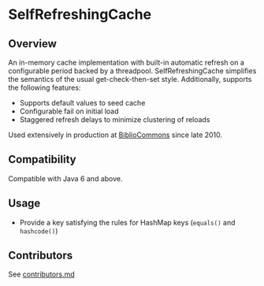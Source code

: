 # SelfRefreshingCache

## Overview

An in-memory cache implementation with built-in automatic refresh on a configurable period backed by a threadpool. SelfRefreshingCache simplifies the semantics of 
 the usual get-check-then-set style. Additionally, supports the following features:
  
 * Supports default values to seed cache
 * Configurable fail on initial load
 * Staggered refresh delays to minimize clustering of reloads
  
Used extensively in production at [BiblioCommons](http://bibliocommons.com) since late 2010. 

## Compatibility

Compatible with Java 6 and above.
  
## Usage
  
  * Provide a key satisfying the rules for HashMap keys (`equals()` and `hashcode()`)

## Contributors

See [contributors.md](contributors.md)
